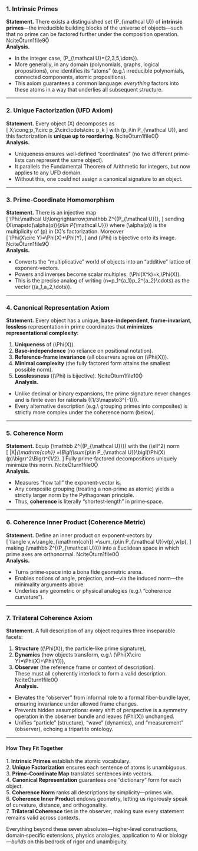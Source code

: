 ### 1. Intrinsic Primes  
**Statement.**  There exists a distinguished set \(P_{\mathcal U}\) of **intrinsic primes**—the irreducible building blocks of the universe of objects—such that no prime can be factored further under the composition operation. citeturn1file9  
**Analysis.**  
- In the integer case, \(P_{\mathcal U}=\{2,3,5,\dots\}\).  
- More generally, in any domain (polynomials, graphs, logical propositions), one identifies its “atoms” (e.g.\ irreducible polynomials, connected components, atomic propositions).  
- This axiom guarantees a common language: *everything* factors into these atoms in a way that underlies all subsequent structure.

---

### 2. Unique Factorization (UFD Axiom)  
**Statement.**  Every object \(X\) decomposes as  
\[
X\;\cong\;p_1\circ p_2\circ\cdots\circ p_k
\]
with \(p_i\in P_{\mathcal U}\), and this factorization is **unique up to reordering**. citeturn1file0  
**Analysis.**  
- Uniqueness ensures well‑defined “coordinates” (no two different prime‐lists can represent the same object).  
- It parallels the Fundamental Theorem of Arithmetic for integers, but now applies to any UFD domain.  
- Without this, one could not assign a canonical signature to an object.

---

### 3. Prime‐Coordinate Homomorphism  
**Statement.**  There is an injective map  
\[
\Phi:\mathcal U\;\longrightarrow\;\mathbb Z^{(P_{\mathcal U})},
\]
sending \(X\mapsto(\alpha(p))_{p\in P_{\mathcal U}}\) where \(\alpha(p)\) is the multiplicity of \(p\) in \(X\)’s factorization.  Moreover  
\[
\Phi(X\circ Y)=\Phi(X)+\Phi(Y),
\]
and \(\Phi\) is bijective onto its image. citeturn1file9  
**Analysis.**  
- Converts the “multiplicative” world of objects into an “additive” lattice of exponent‐vectors.  
- Powers and inverses become scalar multiples: \(\Phi(X^k)=k\,\Phi(X)\).  
- This is the precise analog of writing \(n=p_1^{a_1}p_2^{a_2}\cdots\) as the vector \((a_1,a_2,\dots)\).

---

### 4. Canonical Representation Axiom  
**Statement.**  Every object has a unique, **base‑independent**, **frame‑invariant**, **lossless** representation in prime coordinates that **minimizes representational complexity**:  
1. **Uniqueness** of \(\Phi(X)\).  
2. **Base‑independence** (no reliance on positional notation).  
3. **Reference‑frame invariance** (all observers agree on \(\Phi(X)\)).  
4. **Minimal complexity** (the fully factored form attains the smallest possible norm).  
5. **Losslessness** (\(\Phi\) is bijective). citeturn1file10  
**Analysis.**  
- Unlike decimal or binary expansions, the prime signature never changes and is finite even for rationals (\(1/3\mapsto3^{-1}\)).  
- Every alternative description (e.g.\ grouping primes into composites) is strictly more complex under the coherence norm (below).

---

### 5. Coherence Norm  
**Statement.**  Equip \(\mathbb Z^{(P_{\mathcal U})}\) with the \(\ell^2\) norm  
\[
\|X\|_{\mathrm{coh}}
=\Bigl(\sum_{p\in P_{\mathcal U}}\bigl(\Phi(X)(p)\bigr)^2\Bigr)^{1/2}.
\]
Fully prime‑factored decompositions uniquely minimize this norm. citeturn1file0  
**Analysis.**  
- Measures “how tall” the exponent‐vector is.  
- Any composite grouping (treating a non‑prime as atomic) yields a strictly larger norm by the Pythagorean principle.  
- Thus, **coherence** is literally “shortest‑length” in prime‐space.

---

### 6. Coherence Inner Product (Coherence Metric)  
**Statement.**  Define an inner product on exponent‑vectors by  
\[
\langle v,w\rangle_{\mathrm{coh}}
=\sum_{p\in P_{\mathcal U}}v(p)\,w(p),
\]
making \(\mathbb Z^{(P_{\mathcal U})}\) into a Euclidean space in which prime axes are orthonormal. citeturn1file0  
**Analysis.**  
- Turns prime‐space into a bona fide geometric arena.  
- Enables notions of angle, projection, and—via the induced norm—the minimality arguments above.  
- Underlies any geometric or physical analogies (e.g.\ “coherence curvature”).

---

### 7. Trilateral Coherence Axiom  
**Statement.**  A full description of any object requires three inseparable facets:  
1. **Structure** (\(\Phi(X)\), the particle‑like prime signature),  
2. **Dynamics** (how objects transform, e.g.\ \(\Phi(X\circ Y)=\Phi(X)+\Phi(Y)\)),  
3. **Observer** (the reference frame or context of description).  
These must all coherently interlock to form a valid description. citeturn1file0  
**Analysis.**  
- Elevates the “observer” from informal role to a formal fiber‑bundle layer, ensuring invariance under allowed frame changes.  
- Prevents hidden assumptions: every shift of perspective is a symmetry operation in the observer bundle and leaves \(\Phi(X)\) unchanged.  
- Unifies “particle” (structure), “wave” (dynamics), and “measurement” (observer), echoing a tripartite ontology.

---

#### How They Fit Together  
1. **Intrinsic Primes** establish the atomic vocabulary.  
2. **Unique Factorization** ensures each sentence of atoms is unambiguous.  
3. **Prime‑Coordinate Map** translates sentences into vectors.  
4. **Canonical Representation** guarantees one “dictionary” form for each object.  
5. **Coherence Norm** ranks all descriptions by simplicity—primes win.  
6. **Coherence Inner Product** endows geometry, letting us rigorously speak of curvature, distance, and orthogonality.  
7. **Trilateral Coherence** ties in the observer, making sure every statement remains valid across contexts.  

Everything beyond these seven absolutes—higher‑level constructions, domain‑specific extensions, physics analogies, application to AI or biology—*builds* on this bedrock of rigor and unambiguity.